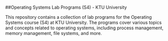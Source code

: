 ##Operating Systems Lab Programs (S4) - KTU University

This repository contains a collection of lab programs for the Operating Systems course (S4) at KTU University. 
The programs cover various topics and concepts related to operating systems, including process management, memory management, file systems, and more.
